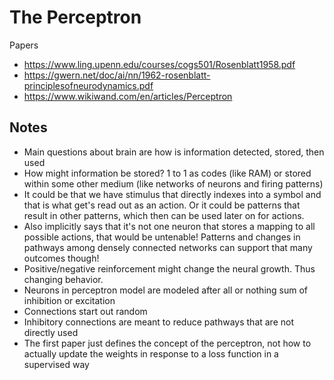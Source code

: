 # The Perceptron 

Papers 
- https://www.ling.upenn.edu/courses/cogs501/Rosenblatt1958.pdf
- https://gwern.net/doc/ai/nn/1962-rosenblatt-principlesofneurodynamics.pdf
- https://www.wikiwand.com/en/articles/Perceptron

## Notes

- Main questions about brain are how is information detected, stored, then used 
- How might information be stored? 1 to 1 as codes (like RAM) or stored within some other medium (like networks of neurons and firing patterns)
- It could be that we have stimulus that directly indexes into a symbol and that is what get's read out as an action. Or it could be patterns that result in other patterns, which then can be used later on for actions. 
- Also implicitly says that it's not one neuron that stores a mapping to all possible actions, that would be untenable! Patterns and changes in pathways among densely connected networks can support that many outcomes though!
- Positive/negative reinforcement might change the neural growth. Thus changing behavior.
- Neurons in perceptron model are modeled after all or nothing sum of inhibition or excitation
- Connections start out random
- Inhibitory connections are meant to reduce pathways that are not directly used
- The first paper just defines the concept of the perceptron, not how to actually update the weights in response to a loss function in a supervised way

